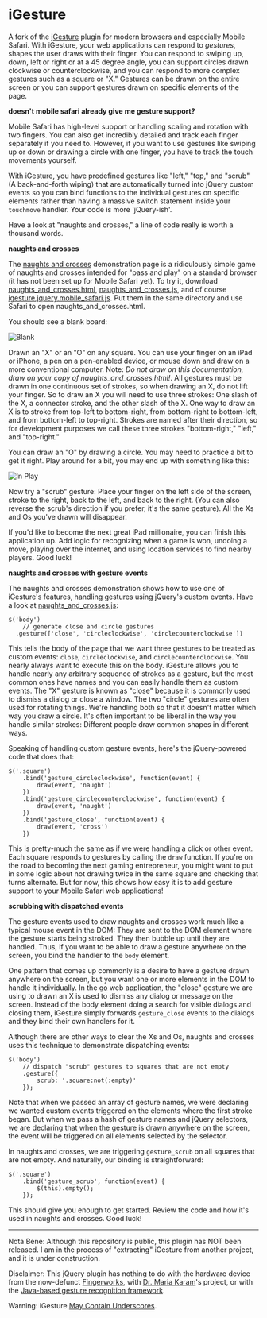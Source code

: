 iGesture
===

A fork of the [jGesture](http://web.siruna.com/nico/jgesture/documentation.html "jGesture Plugin for JQuery") plugin for modern browsers and especially Mobile Safari. With iGesture, your web applications can respond to *gestures*, shapes the user draws with their finger. You can respond to swiping up, down, left or right or at a 45 degree angle, you can support circles drawn clockwise or counterclockwise, and you can respond to more complex gestures such as a square or "X." Gestures can be drawn on the entire screen or you can support gestures drawn on specific elements of the page.

**doesn't mobile safari already give me gesture support?**

Mobile Safari has high-level support or handling scaling and rotation with two fingers. You can also get incredibly detailed and track each finger separately if you need to. However, if you want to use gestures like swiping up or down or drawing a circle with one finger, you have to track the touch movements yourself.

With iGesture, you have predefined gestures like "left," "top," and "scrub" (A back-and-forth wiping) that are automatically turned into jQuery custom events so you can bind functions to the individual gestures on specific elements rather than having a massive switch statement inside your `touchmove` handler. Your code is more 'jQuery-ish'.

Have a look at "naughts and crosses," a line of code really is worth a thousand words.

**naughts and crosses**

The [naughts and crosses](naughts_and_crosses.html) demonstration page is a ridiculously simple game of naughts and crosses intended for "pass and play" on a standard browser (it has not been set up for Mobile Safari yet). To try it, download [naughts\_and\_crosses.html](naughts\_and\_crosses.html), [naughts\_and\_crosses.js](naughts\_and\_crosses.js), and of course [igesture.jquery.mobile\_safari.js](igesture.jquery.mobile\_safari.js). Put them in the same directory and use Safari to open naughts\_and\_crosses.html.

You should see a blank board:

![Blank][blank]

Drawn an "X" or an "O" on any square. You can use your finger on an iPad or iPhone, a pen on a pen-enabled device, or mouse down and draw on a more conventional computer. Note: *Do not draw on this documentation, draw on your copy of naughts\_and\_crosses.html!*. All gestures must be drawn in one continuous set of strokes, so when drawing an X, do not lift your finger. So to draw an X you will need to use three strokes: One slash of the X, a connector stroke, and the other slash of the X. One way to draw an X is to stroke from top-left to bottom-right, from bottom-right to bottom-left, and from bottom-left to top-right. Strokes are named after their direction, so for development purposes we call these three strokes "bottom-right," "left," and "top-right."

You can draw an "O" by drawing a circle. You may need to practice a bit to get it right. Play around for a bit, you may end up with something like this:

![In Play][in_play]

Now try a "scrub" gesture: Place your finger on the left side of the screen, stroke to the right, back to the left, and back to the right. (You can also reverse the scrub's direction if you prefer, it's the same gesture). All the Xs and Os you've drawn will disappear. 

If you'd like to become the next great iPad millionaire, you can finish this application up. Add logic for recognizing when a game is won, undoing a move, playing over the internet, and using location services to find nearby players. Good luck!

**naughts and crosses with gesture events**

The naughts and crosses demonstration shows how to use one of iGesture's features, handling gestures using jQuery's custom events. Have a look at [naughts\_and\_crosses.js](naughts\_and\_crosses.js):

    $('body')
  		// generate close and circle gestures
      .gesture(['close', 'circleclockwise', 'circlecounterclockwise'])
    
This tells the body of the page that we want three gestures to be treated as custom events: `close`, `circleclockwise`, and `circlecounterclockwise`. You nearly always want to execute this on the body. iGesture allows you to handle nearly any arbitrary sequence of strokes as a gesture, but the most common ones have names and you can easily handle them as custom events. The "X" gesture is known as "close" because it is commonly used to dismiss a dialog or close a window. The two "circle" gestures are often used for rotating things. We're handling both so that it doesn't matter which way you draw a circle. It's often important to be liberal in the way you handle similar strokes: Different people draw common shapes in different ways.

Speaking of handling custom gesture events, here's the jQuery-powered code that does that:

    $('.square')
    	.bind('gesture_circleclockwise', function(event) {
    		draw(event, 'naught')
    	})
    	.bind('gesture_circlecounterclockwise', function(event) {
    		draw(event, 'naught')
    	})
    	.bind('gesture_close', function(event) {
    		draw(event, 'cross')
    	})
    	
This is pretty-much the same as if we were handling a click or other event. Each square responds to gestures by calling the `draw` function. If you're on the road to becoming the next gaming entrepreneur, you might want to put in some logic about not drawing twice in the same square and checking that turns alternate. But for now, this shows how easy it is to add gesture support to your Mobile Safari web applications!

**scrubbing with dispatched events**

The gesture events used to draw naughts and crosses work much like a typical mouse event in the DOM: They are sent to the DOM element where the gesture starts being stroked. They then bubble up until they are handled. Thus, if you want to be able to draw a gesture anywhere on the screen, you bind the handler to the `body` element.

One pattern that comes up commonly is a desire to have a gesture drawn anywhere on the screen, but you want one or more elements in the DOM to handle it individually. In the [go][go] web application, the "close" gesture we are using to drawn an X is used to dismiss any dialog or message on the screen. Instead of the body element doing a search for visible dialogs and closing them, iGesture simply forwards `gesture_close` events to the dialogs and they bind their own handlers for it.

Although there are other ways to clear the Xs and Os, naughts and crosses uses this technique to demonstrate dispatching events:

    $('body')
  		// dispatch "scrub" gestures to squares that are not empty
  		.gesture({
  			scrub: '.square:not(:empty)'
  		});

Note that when we passed an array of gesture names, we were declaring we wanted custom events triggered on the elements where the first stroke began. But when we pass a hash of gesture names and jQuery selectors, we are declaring that when the gesture is drawn anywhere on the screen, the event will be triggered on all elements selected by the selector.

In naughts and crosses, we are triggering `gesture_scrub` on all squares that are not empty. And naturally, our binding is straightforward:

	$('.square')
		.bind('gesture_scrub', function(event) {
			$(this).empty();
		});
		
This should give you enough to get started. Review the code and how it's used in naughts and crosses. Good luck!

---

Nota Bene: Although this repository is public, this plugin has NOT been released. I am in the process of "extracting" iGesture from another project, and it is under construction.

Disclaimer: This jQuery plugin has nothing to do with the hardware device from the now-defunct [Fingerworks][fw], with [Dr. Maria Karam][mk]'s project, or with the [Java-based gesture recognition framework][java].

Warning: iGesture [May Contain Underscores][mcu].

[blank]: /raganwald/iGesture/raw/master/about/blank.png  "Blank"
[in_play]: /raganwald/iGesture/raw/master/about/in_play.png  "In Play"

[mcu]: http://ozmm.org/posts/javascript_style.html "JavaScript Style"
[go]: http://github.com/raganwald/go "Go"
[fw]: http://www.fingerworks.com/index.html
[mk]: http://users.ecs.soton.ac.uk/amrk03r/
[java]: http://sourceforge.net/projects/igesture/